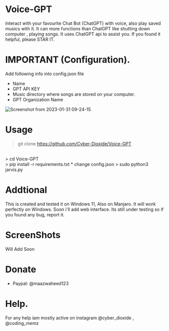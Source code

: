 # Voice-GPT
Interact with your favourite Chat Bot (ChatGPT) with voice, also play saved musics with it. It can more functions than ChatGPT like shutting down computer , playing songs. It uses ChatGPT api to assist you. If you found it helpful, please STAR IT.

# IMPORTANT (Configuration).
Add following info into config.json file
* Name
* GPT API KEY
* Music directory where songs are stored on your computer.
* GPT Organization Name

![Screenshot from 2023-01-31 09-24-15](https://user-images.githubusercontent.com/93708296/215664612-02f734ad-1063-4960-bc3e-a75a74fbbf8f.png)

# Usage
> git clone https://github.com/Cyber-Dioxide/Voice-GPT
<br>
> cd Voice-GPT
<br>
> pip install -r requirements.txt
* change config.json
> sudo python3 jarvis.py

# Addtional
This is created and tested it on Windows 11, Also on Manjaro. It will work perfectly on Windows. Soon i'll add web interface. Its still under testing so if you found any bug, report it.

# ScreenShots

Will Add Soon

# Donate
* Paypal: @maazwaheed123

# Help.
For any help iam mostly active on instagram @cyber_dioxide , @coding_memz
